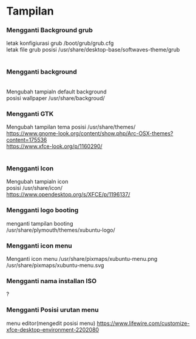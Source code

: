 # Tampilan

### Mengganti Background grub
letak konfigiurasi grub
/boot/grub/grub.cfg
<br>
letak file grub
posisi /usr/share/desktop-base/softwaves-theme/grub
<br><br>

### Mengganti background
<br>Mengubah tampialn default background
<br>posisi wallpaper /usr/share/backgroud/


### Mengganti GTK
Mengubah tampilan tema 
posisi /usr/share/themes/
<br>https://www.gnome-look.org/content/show.php/Arc-OSX-themes?content=175536
<br>https://www.xfce-look.org/p/1160290/
<br><br>

### Mengganti Icon
Mengubah tampialn icon
<br>posisi /usr/share/icon/
<br>https://www.opendesktop.org/s/XFCE/p/1196137/

### Mengganti logo booting
menganti tampilan booting
<br>/usr/share/plymouth/themes/xubuntu-logo/

### Mengganti icon menu
Menganti icon menu
/usr/share/pixmaps/xubuntu-menu.png
/usr/share/pixmaps/xubuntu-menu.svg
<br>

### Mengganti nama installan ISO
?

### Mengganti Posisi urutan menu
menu editor(mengedit posisi menu)
https://www.lifewire.com/customize-xfce-desktop-environment-2202080

